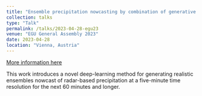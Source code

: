 ```yaml
---
title: "Ensemble precipitation nowcasting by combination of generative and transformer deep learning models"
collection: talks
type: "Talk"
permalink: /talks/2023-04-28-egu23
venue: "EGU General Assembly 2023"
date: 2023-04-28
location: "Vienna, Austria"
---
```


[More information here](https://doi.org/10.5194/egusphere-egu23-15153)

This work introduces a novel deep-learning method for generating realistic ensembles nowcast of radar-based precipitation at a five-minute time resolution for the next 60 minutes and longer.
